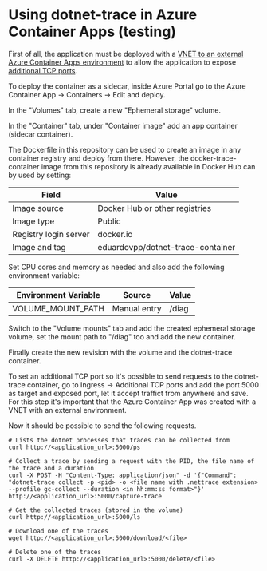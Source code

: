 # Using dotnet-trace in Azure Container Apps (testing)

First of all, the application must be deployed with a [VNET to an external Azure Container Apps environment](https://learn.microsoft.com/en-us/azure/container-apps/vnet-custom?tabs=bash%2Cazure-cli&pivots=azure-portal) to allow the application to expose [additional TCP ports](https://learn.microsoft.com/en-us/azure/container-apps/ingress-overview#additional-tcp-ports).

To deploy the container as a sidecar, inside Azure Portal go to the Azure Container App -> Containers -> Edit and deploy.

In the "Volumes" tab, create a new "Ephemeral storage" volume.

In the "Container" tab, under "Container image" add an app container (sidecar container).

The Dockerfile in this repository can be used to create an image in any container registry and deploy from there. However, the docker-trace-container image from this repository is already available in Docker Hub can by used by setting:

| Field | Value |
|----------|----------|
| Image source  | Docker Hub or other registries  |
| Image type | Public  |
| Registry login server | docker.io |
| Image and tag | eduardovpp/dotnet-trace-container |

Set CPU cores and memory as needed and also add the following environment variable:

| Environment Variable | Source | Value |
|----------------------|--------|-------|
|  VOLUME_MOUNT_PATH  | Manual entry | /diag |

Switch to the "Volume mounts" tab and add the created ephemeral storage volume, set the mount path to "/diag" too and add the new container.

Finally create the new revision with the volume and the dotnet-trace container.

To set an additional TCP port so it's possible to send requests to the dotnet-trace container, go to Ingress -> Additional TCP ports and add the port 5000 as target and exposed port, let it accept traffict from anywhere and save. For this step it's important that the Azure Container App was created with a VNET with an external environment.

Now it should be possible to send the following requests.


```
# Lists the dotnet processes that traces can be collected from
curl http://<application_url>:5000/ps

# Collect a trace by sending a request with the PID, the file name of the trace and a duration
curl -X POST -H "Content-Type: application/json" -d '{"Command": "dotnet-trace collect -p <pid> -o <file name with .nettrace extension> --profile gc-collect --duration <in hh:mm:ss format>"}' http://<application_url>:5000/capture-trace

# Get the collected traces (stored in the volume)
curl http://<application_url>:5000/ls

# Download one of the traces
wget http://<application_url>:5000/download/<file>

# Delete one of the traces
curl -X DELETE http://<application_url>:5000/delete/<file>
```



